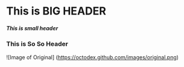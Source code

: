 # This is BIG HEADER
##### This is small header
### This is So So Header
![Image of Original] (https://octodex.github.com/images/original.png)
